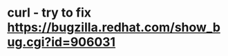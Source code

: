 curl - try to fix https://bugzilla.redhat.com/show_bug.cgi?id=906031
====================================================================
